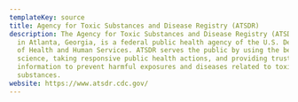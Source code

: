 ```yaml
---
templateKey: source
title: Agency for Toxic Substances and Disease Registry (ATSDR)
description: The Agency for Toxic Substances and Disease Registry (ATSDR), based
  in Atlanta, Georgia, is a federal public health agency of the U.S. Department
  of Health and Human Services. ATSDR serves the public by using the best
  science, taking responsive public health actions, and providing trusted health
  information to prevent harmful exposures and diseases related to toxic
  substances.
website: https://www.atsdr.cdc.gov/
---
```

